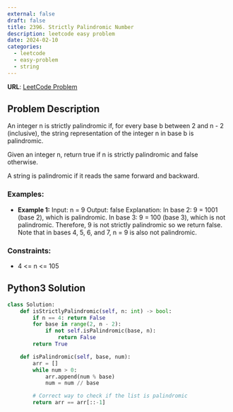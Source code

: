 ```yaml
---
external: false
draft: false
title: 2396. Strictly Palindromic Number
description: leetcode easy problem
date: 2024-02-10
categories:
  - leetcode
  - easy-problem
  - string
---
```


**URL**: [LeetCode Problem](https://leetcode.com/problems/strictly-palindromic-number/description/)

## Problem Description

An integer n is strictly palindromic if, for every base b between 2 and n - 2 (inclusive), the string representation of the integer n in base b is palindromic.

Given an integer n, return true if n is strictly palindromic and false otherwise.

A string is palindromic if it reads the same forward and backward.

### Examples:

- **Example 1:**
  Input: n = 9
  Output: false
  Explanation: In base 2: 9 = 1001 (base 2), which is palindromic.
  In base 3: 9 = 100 (base 3), which is not palindromic.
  Therefore, 9 is not strictly palindromic so we return false.
  Note that in bases 4, 5, 6, and 7, n = 9 is also not palindromic.

### Constraints:

- 4 <= n <= 105

## Python3 Solution

```python
class Solution:
    def isStrictlyPalindromic(self, n: int) -> bool:
        if n == 4: return False
        for base in range(2, n - 2):
            if not self.isPalindromic(base, n):
                return False
        return True

    def isPalindromic(self, base, num):
        arr = []
        while num > 0:
            arr.append(num % base)
            num = num // base

        # Correct way to check if the list is palindromic
        return arr == arr[::-1]

```
